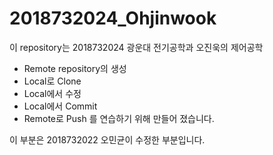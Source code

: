# 2018732024_Ohjinwook
이 repository는 2018732024 광운대 전기공학과 오진욱의 제어공학  
* Remote repository의 생성
* Local로 Clone
* Local에서 수정
* Local에서 Commit
* Remote로 Push
를 연습하기 위해 만들어 졌습니다.

이 부분은 2018732022 오민균이 수정한 부분입니다.
